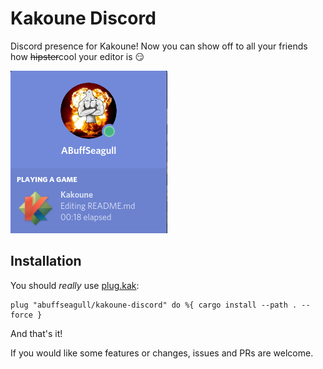 # Kakoune Discord
Discord presence for Kakoune!
Now you can show off to all your friends how ~~hipster~~cool your editor is :smirk:

![What it looks like](kak-discord.png)

## Installation

You should *really* use [plug.kak](https://github.com/andreyorst/plug.kak):
```
plug "abuffseagull/kakoune-discord" do %{ cargo install --path . --force }
```
And that's it!

If you would like some features or changes, issues and PRs are welcome.
